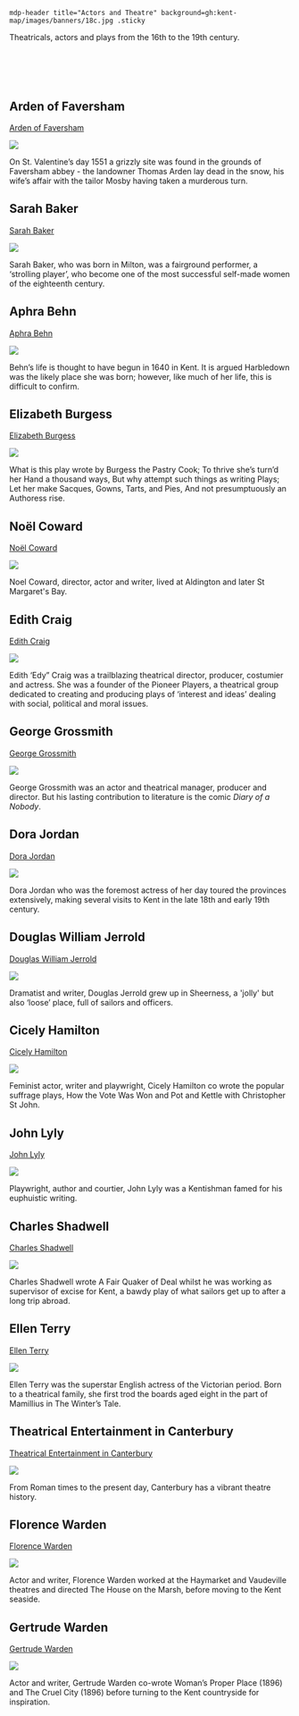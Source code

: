 `mdp-header title="Actors and Theatre" background=gh:kent-map/images/banners/18c.jpg .sticky`

Theatricals, actors and plays from the 16th to the 19th century.

# &nbsp; 
<param class="cards">

## Arden of Faversham

[Arden of Faversham](/16c/16c-arden-faversham)

![](https://raw.githubusercontent.com/kent-map/images/main/thumbnails/theatre_Arden_of_Faversham.jpg)

On St. Valentine’s day 1551 a grizzly site was found in the grounds of Faversham abbey - the landowner Thomas Arden lay dead in the snow, his wife’s affair with the tailor Mosby having taken a murderous turn.

## Sarah Baker

[Sarah Baker](/18c/18c-baker-biography)

![](https://raw.githubusercontent.com/kent-map/images/main/thumbnails/18c_Sarah_Baker.jpg)

Sarah Baker, who was born in Milton, was a fairground performer, a ‘strolling player’, who become one of the most successful self-made women of the eighteenth century.

## Aphra Behn

[Aphra Behn](/17c/17c-behn-biography)

![](https://raw.githubusercontent.com/kent-map/images/main/thumbnails/17c_Aphra_Behn.jpg)

Behn’s life is thought to have begun in 1640 in Kent. It is argued Harbledown was the likely place she was born; however, like much of her life, this is difficult to confirm.

## Elizabeth Burgess

[Elizabeth Burgess](/18c/18c-burgess-biography)

![](https://raw.githubusercontent.com/kent-map/images/main/thumbnails/18c_Hawkhurst_Gang.jpg)

What is this play wrote by Burgess the Pastry Cook; To thrive she’s turn’d her Hand a thousand ways, But why attempt such things as writing Plays; Let her make Sacques, Gowns, Tarts, and Pies, And not presumptuously an Authoress rise.

## Noël Coward

[Noël Coward](/20c/20c-coward-biography)

![](https://raw.githubusercontent.com/kent-map/images/main/thumbnails/theatre_Noël_Coward.jpg)

Noel Coward, director, actor and writer, lived at Aldington and later St Margaret's Bay.

## Edith Craig

[Edith Craig](/20c/20c-craig-biography)

![](https://raw.githubusercontent.com/kent-map/images/main/thumbnails/theatre_Edith_Craig.jpg)

Edith ‘Edy” Craig was a trailblazing theatrical director, producer, costumier and actress. She was a founder of the Pioneer Players, a theatrical group dedicated to creating and producing plays of ‘interest and ideas’ dealing with social, political and moral issues.

## George Grossmith

[George Grossmith](/19c/19c-grossmith-biography)

![](https://raw.githubusercontent.com/kent-map/images/main/thumbnails/theatre_George_Grossmith.jpg)

George Grossmith was an actor and theatrical manager, producer and director. But his lasting contribution to literature is the comic _Diary of a Nobody_.

## Dora Jordan

[Dora Jordan](/19c/19c-jordan-biography)

![](https://raw.githubusercontent.com/kent-map/images/main/thumbnails/theatre_Dora_Jordan.jpg)

Dora Jordan who was the foremost actress of her day toured the provinces extensively, making several visits to Kent in the late 18th and early 19th century.

## Douglas William Jerrold

[Douglas William Jerrold](/19c/19c-jerrold-biography)

![](https://raw.githubusercontent.com/kent-map/images/main/thumbnails/theatre_Douglas_William_Jerrold.jpg)

Dramatist and writer, Douglas Jerrold grew up in Sheerness, a 'jolly' but also ‘loose’ place, full of sailors and officers.

## Cicely Hamilton

[Cicely Hamilton](/19c/19c-hamilton-biography)

![](https://raw.githubusercontent.com/kent-map/images/main/thumbnails/theatre_Cicely_Hamilton.jpg)

Feminist actor, writer and playwright, Cicely Hamilton co wrote the popular suffrage plays, How the Vote Was Won and Pot and Kettle with Christopher St John.

## John Lyly

[John Lyly](/16c/16c-lyly-biography)

![](https://raw.githubusercontent.com/kent-map/images/main/thumbnails/theatre_John_Lyly.jpg)

Playwright, author and courtier, John Lyly was a Kentishman famed for his euphuistic writing.

## Charles Shadwell

[Charles Shadwell](/18c/18c-shadwell-biography)

![](https://raw.githubusercontent.com/kent-map/images/main/thumbnails/18c_Charles_Shadwell.jpg)

Charles Shadwell wrote A Fair Quaker of Deal whilst he was working as supervisor of excise for Kent, a bawdy play of what sailors get up to after a long trip abroad.

## Ellen Terry

[Ellen Terry](/20c/20c-terry-biography)

![](https://raw.githubusercontent.com/kent-map/images/main/thumbnails/theatre_Ellen_Terry.jpg)

Ellen Terry was the superstar English actress of the Victorian period. Born to a theatrical family, she first trod the boards aged eight in the part of Mamillius in The Winter’s Tale. 

## Theatrical Entertainment in Canterbury

[Theatrical Entertainment in Canterbury](/theatre/canterbury-theatre)

![](https://raw.githubusercontent.com/kent-map/images/main/thumbnails/theatre_Theatrical_Entertainment_in_Canterbury.jpg)

From Roman times to the present day, Canterbury has a vibrant theatre history.

## Florence Warden

[Florence Warden](/19c/19c-florence-warden-biography)

![](https://raw.githubusercontent.com/kent-map/images/main/thumbnails/theatre_Florence_Warden.jpg)

Actor and writer, Florence Warden worked at the Haymarket and Vaudeville theatres and directed The House on the Marsh, before moving to the Kent seaside.

## Gertrude Warden

[Gertrude Warden](/19c/19c-gertrude-warden-biography)

![](https://raw.githubusercontent.com/kent-map/images/main/thumbnails/theatre_Gertrude_Warden.jpg)

Actor and writer, Gertrude Warden co-wrote  Woman’s Proper Place (1896) and The Cruel City (1896) before turning to the Kent countryside for inspiration. 
